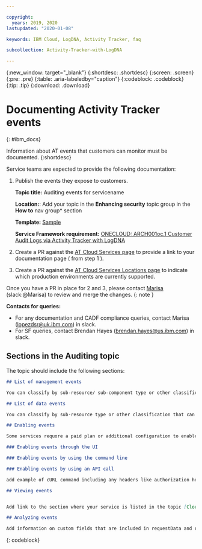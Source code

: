 ```yaml
---

copyright:
  years: 2019, 2020
lastupdated: "2020-01-08"

keywords: IBM Cloud, LogDNA, Activity Tracker, faq

subcollection: Activity-Tracker-with-LogDNA

---
```


{:new_window: target="_blank"}
{:shortdesc: .shortdesc}
{:screen: .screen}
{:pre: .pre}
{:table: .aria-labeledby="caption"}
{:codeblock: .codeblock}
{:tip: .tip}
{:download: .download}


# Documenting Activity Tracker events
{: #ibm_docs}

Information about AT events that customers can monitor must be documented. 
{:shortdesc}

Service teams are expected to provide the following documentation:

1. Publish the events they expose to customers.

    **Topic title:** Auditing events for servicename

    **Location:**: Add your topic in the **Enhancing security** topic group in the **How to** nav group* section  

    **Template:** [Sample](https://github.ibm.com/Bluemix/docs/blob/staging/developing/content-kit/at-events-docs-template.md)

    **Service Framework requirement:** [ONECLOUD: ARCH001oc.1 Customer Audit Logs via Activity Tracker with LogDNA](/docs/service-framework?topic=service-framework-one-cloud-requirements#onecloud-arch001oc-1-customer-audit-logs-via-activity-tracker-with-logdna)

2. Create a PR against the [AT Cloud Services page](https://github.ibm.com/cloud-docs/Activity-Tracker-with-LogDNA/blob/draft/cloud_services.md) to provide a link to your documentation page ( from step 1 ).
3. Create a PR against the [AT Cloud Services Locations page](https://github.ibm.com/cloud-docs/Activity-Tracker-with-LogDNA/blob/draft/cloud_services_locations.md) to indicate which production environments are currently supported.

Once you have a PR in place for 2 and 3, please contact [Marisa](mailto:lopezdsr@uk.ibm.com) (slack:@Marisa) to review and merge the changes.
{: note }


**Contacts for queries:**
* For any documentation and CADF compliance queries, contact Marisa (lopezdsr@uk.ibm.com) in slack.
* For SF queries, contact Brendan Hayes (brendan.hayes@us.ibm.com) in slack.


## Sections in the Auditing topic

The topic should include the following sections:

```md
## List of management events

You can classify by sub-resource/ sub-component type or other classification that can help the customer identify actions.

## List of data events

You can classify by sub-resource type or other classification that can help the customer identify actions.

## Enabling events

Some services requore a paid plan or additional configuration to enable events. Add any information on how to allow the customer to enable collection of events. 

### Enabling events through the UI

### Enabling events by using the command line

### Enabling events by using an API call

add example of cURL command including any headers like authorization headers that might be required.

## Viewing events


Add link to the section where your service is listed in the topic [Cloud services by location](/docs/Activity-Tracker-with-LogDNA?topic=Activity-Tracker-with-LogDNA-cloud_services_locations).

## Analyzing events

Add information on custom fields that are included in requestData and responseData fields and that can help users understand your events.
```
{: codeblock}




